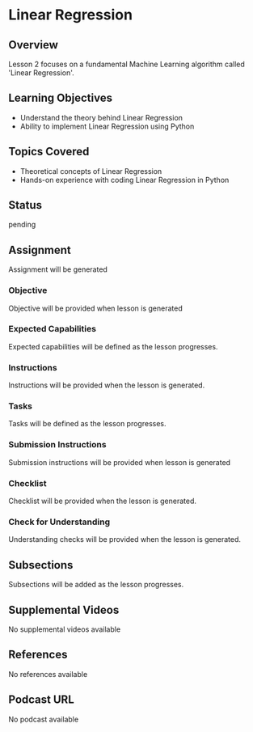 # Linear Regression

## Overview

Lesson 2 focuses on a fundamental Machine Learning algorithm called 'Linear Regression'.

## Learning Objectives

- Understand the theory behind Linear Regression
- Ability to implement Linear Regression using Python

## Topics Covered

- Theoretical concepts of Linear Regression
- Hands-on experience with coding Linear Regression in Python

## Status

pending

## Assignment

Assignment will be generated

### Objective

Objective will be provided when lesson is generated

### Expected Capabilities

Expected capabilities will be defined as the lesson progresses.

### Instructions

Instructions will be provided when the lesson is generated.

### Tasks

Tasks will be defined as the lesson progresses.

### Submission Instructions

Submission instructions will be provided when lesson is generated

### Checklist

Checklist will be provided when the lesson is generated.

### Check for Understanding

Understanding checks will be provided when the lesson is generated.

## Subsections

Subsections will be added as the lesson progresses.

## Supplemental Videos

No supplemental videos available

## References

No references available

## Podcast URL

No podcast available